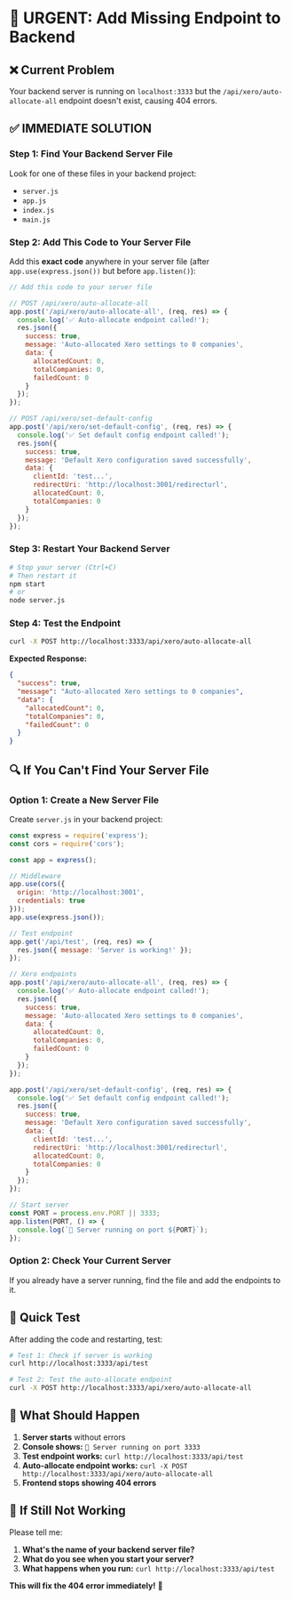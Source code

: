 # 🚨 URGENT: Add Missing Endpoint to Backend

## ❌ **Current Problem**
Your backend server is running on `localhost:3333` but the `/api/xero/auto-allocate-all` endpoint doesn't exist, causing 404 errors.

## ✅ **IMMEDIATE SOLUTION**

### **Step 1: Find Your Backend Server File**

Look for one of these files in your backend project:
- `server.js`
- `app.js` 
- `index.js`
- `main.js`

### **Step 2: Add This Code to Your Server File**

Add this **exact code** anywhere in your server file (after `app.use(express.json())` but before `app.listen()`):

```javascript
// Add this code to your server file

// POST /api/xero/auto-allocate-all
app.post('/api/xero/auto-allocate-all', (req, res) => {
  console.log('✅ Auto-allocate endpoint called!');
  res.json({
    success: true,
    message: 'Auto-allocated Xero settings to 0 companies',
    data: {
      allocatedCount: 0,
      totalCompanies: 0,
      failedCount: 0
    }
  });
});

// POST /api/xero/set-default-config
app.post('/api/xero/set-default-config', (req, res) => {
  console.log('✅ Set default config endpoint called!');
  res.json({
    success: true,
    message: 'Default Xero configuration saved successfully',
    data: {
      clientId: 'test...',
      redirectUri: 'http://localhost:3001/redirecturl',
      allocatedCount: 0,
      totalCompanies: 0
    }
  });
});
```

### **Step 3: Restart Your Backend Server**

```bash
# Stop your server (Ctrl+C)
# Then restart it
npm start
# or
node server.js
```

### **Step 4: Test the Endpoint**

```bash
curl -X POST http://localhost:3333/api/xero/auto-allocate-all
```

**Expected Response:**
```json
{
  "success": true,
  "message": "Auto-allocated Xero settings to 0 companies",
  "data": {
    "allocatedCount": 0,
    "totalCompanies": 0,
    "failedCount": 0
  }
}
```

## 🔍 **If You Can't Find Your Server File**

### **Option 1: Create a New Server File**

Create `server.js` in your backend project:

```javascript
const express = require('express');
const cors = require('cors');

const app = express();

// Middleware
app.use(cors({
  origin: 'http://localhost:3001',
  credentials: true
}));
app.use(express.json());

// Test endpoint
app.get('/api/test', (req, res) => {
  res.json({ message: 'Server is working!' });
});

// Xero endpoints
app.post('/api/xero/auto-allocate-all', (req, res) => {
  console.log('✅ Auto-allocate endpoint called!');
  res.json({
    success: true,
    message: 'Auto-allocated Xero settings to 0 companies',
    data: {
      allocatedCount: 0,
      totalCompanies: 0,
      failedCount: 0
    }
  });
});

app.post('/api/xero/set-default-config', (req, res) => {
  console.log('✅ Set default config endpoint called!');
  res.json({
    success: true,
    message: 'Default Xero configuration saved successfully',
    data: {
      clientId: 'test...',
      redirectUri: 'http://localhost:3001/redirecturl',
      allocatedCount: 0,
      totalCompanies: 0
    }
  });
});

// Start server
const PORT = process.env.PORT || 3333;
app.listen(PORT, () => {
  console.log(`🚀 Server running on port ${PORT}`);
});
```

### **Option 2: Check Your Current Server**

If you already have a server running, find the file and add the endpoints to it.

## 🧪 **Quick Test**

After adding the code and restarting, test:

```bash
# Test 1: Check if server is working
curl http://localhost:3333/api/test

# Test 2: Test the auto-allocate endpoint
curl -X POST http://localhost:3333/api/xero/auto-allocate-all
```

## 🎯 **What Should Happen**

1. **Server starts** without errors
2. **Console shows:** `🚀 Server running on port 3333`
3. **Test endpoint works:** `curl http://localhost:3333/api/test`
4. **Auto-allocate endpoint works:** `curl -X POST http://localhost:3333/api/xero/auto-allocate-all`
5. **Frontend stops showing 404 errors**

## 🚨 **If Still Not Working**

Please tell me:
1. **What's the name of your backend server file?**
2. **What do you see when you start your server?**
3. **What happens when you run:** `curl http://localhost:3333/api/test`

**This will fix the 404 error immediately!** 🚀



